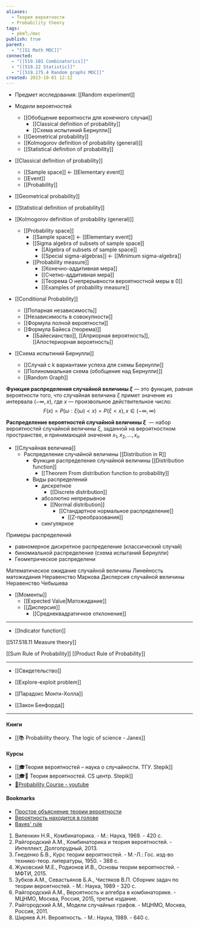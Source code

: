 ```yaml
---
aliases:
  - Теория вероятности
  - Probability theory
tags:
  - pkm🏷/moc
publish: true
parent:
  - "[[51 Math MOC]]"
connected:
  - "[[519.101 Combinatorics]]"
  - "[[519.22 Statistic]]"
  - "[[519.175.4 Random graphs MOC]]"
created: 2023-10-01 12:12
---
```

- Предмет исследования:  [[Random experiment]]

- Модели вероятностей
	- [[Обобщение вероятности для конечного случая]]
		- [[Classical definition of probability]]
		- [[Схема испытиний Бернулли]]
	- [[Geometrical probability]]
	- [[Kolmogorov definition of probability (general)]]
	- [[Statistical definition of probability]]

- [[Classical definition of probability]]
	- [[Sample space]] <- [[Elementary event]]
	- [[Event]]
	- [[Probability]]
- [[Geometrical probability]]
- [[Statistical definition of probability]]
- [[Kolmogorov definition of probability (general)]]
	- [[Probability space]]
		- [[Sample space]] <- [[Elementary event]]
		- [[Sigma algebra of subsets of sample space]]
			- [[Algebra of subsets of sample space]]
			- [[Special sigma-algebras]] <- [[Minimum sigma-algebra]]
		- [[Probability measure]]
			- [[Конечно-аддитивная мера]]
			- [[Счетно-аддитивная мера]]
			- [[Теорема О непрерывности вероятностной меры в 0]]
			- [[Examples of probability measure]]


- [[Conditional Probability]]
	- [[Попарная независимость]]
	- [[Независимость в совокупности]]
	- [[Формула полной вероятности]]
	- [[Формула Байеса (теорема)]]
		- [[Байесианство]], [[Априорная вероятность]], [[Апостериорная вероятность]]


- [[Схема испытиний Бернулли]]
	- [[Случай с k вариантами успеха для схемы Бернулли]]
	- [[Полиномиальная схема (обобщение над Бернулли)]]
	- [[Random Graph]] 

**Функция распределения случайной величины $\xi$** — это функция, равная вероятности того, что случайная величина $\xi$  примет значение из интервала $(-\infty, x)$, где $x$ — произвольное действительное число:
$$F(x)=P(\omega:\xi(\omega)<x)=P(\xi<x),x\in(-\infty,\infty)$$

**Распределение вероятностей случайной величины $\xi$**  — набор вероятностей случайной величины $\xi$, заданной на вероятностном пространстве, и принимающей значения $x_1,x_2,\dots,x_n$ 


- [[Случайная величина]]
	- Распределение случайной величины [[Distribution in R]]
		- Функция распределения случайной величины [[Distribution function]]
			- [[Theorem From distribution function to probability]]
		- Виды распределений
			- дискретное
				- [[Discrete distribution]]
			- абсолютно непрерывное
				- [[Normal distribution]]
					- [[Стандартное нормальное распределение]]
						- [[Z-преобразования]]
			- сингулярное

Примеры распределений
- равномерное дискретное распределение (классический случай)
- биномиальной распределение (схема испытаний Бернулли)
- Геометрическое распределени 

Математическое ожидание случайной величины
	Линейность матожидания
Неравенство Маркова
Дисперсия случайной величины
Неравенство Чебышева


- [[Моменты]]
	- [[Expected Value|Матожидание]] 
	- [[Дисперсия]]
		- [[Среднеквадратичное отклонение]]









---


- [[Indicator function]]

[[517.518.11 Measure theory]]


[[Sum Rule of Probability]]
[[Product Rule of Probability]]


---

- [[Свидетельство]]

- [[Explore-exploit problem]]
- [[Парадокс Монти-Холла]]
- [[Закон Бенфорда]]



---
#### Книги
- [[📚 Probability theory. The logic of science - Janes]]

#### Курсы
- [[🎓Теория вероятностей – наука о случайности. ТГУ. Stepik]]
- [[🎓🌰 Теория вероятностей. CS центр. Stepik]]
- [🎥Probability Course - youtube](https://www.youtube.com/channel/UCITVu6N08ljfYjuP98nXsLA/playlists)

#### Bookmarks
- [Простое объяснение теории вероятности](https://habr.com/ru/post/408775/)
- [Вероятность находится в голове](https://lesswrong.ru/w/%D0%92%D0%B5%D1%80%D0%BE%D1%8F%D1%82%D0%BD%D0%BE%D1%81%D1%82%D1%8C_%D0%BD%D0%B0%D1%85%D0%BE%D0%B4%D0%B8%D1%82%D1%81%D1%8F_%D0%B2_%D0%B3%D0%BE%D0%BB%D0%BE%D0%B2%D0%B5)
- [Bayes' rule](https://arbital.com/p/bayes_rule/)



1. Виленкин Н.Я., Комбинаторика. - М.: Наука, 1969. - 420 с.  
2. Райгородский А.М., Комбинаторика и теория вероятностей. - Интеллект, Долгопрудный, 2013.  
3. Гнеденко Б.В., Курс теории вероятностей. - М.-Л.: Гос. изд-во технико-теор. литературы, 1950. - 388 с.  
4. Жуковский М.Е., Родионов И.В., Основы теории вероятностей. - МФТИ, 2015.  
5. Зубков А.М., Севастьянов Б.А., Чистяков В.П. Сборник задач по теории вероятностей. - М.: Наука, 1989 - 320 c.  
6. Райгородский А.М., Вероятность и алгебра в комбинаторике. - МЦНМО, Москва, Россия, 2015, третье издание.  
7. Райгородский А.М., Модели случайных графов. - МЦНМО, Москва, Россия, 2011.  
8. Ширяев А.Н. Вероятность. - М.: Наука, 1989. - 640 с.